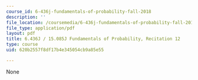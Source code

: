 ```yaml
---
course_id: 6-436j-fundamentals-of-probability-fall-2018
description: ''
file_location: /coursemedia/6-436j-fundamentals-of-probability-fall-2018/620b2557f8df17b4e345054cb9a85e55_MIT6_436JF18_rec12.pdf
file_type: application/pdf
layout: pdf
title: 6.436J / 15.085J Fundamentals of Probability, Recitation 12
type: course
uid: 620b2557f8df17b4e345054cb9a85e55

---
```

None